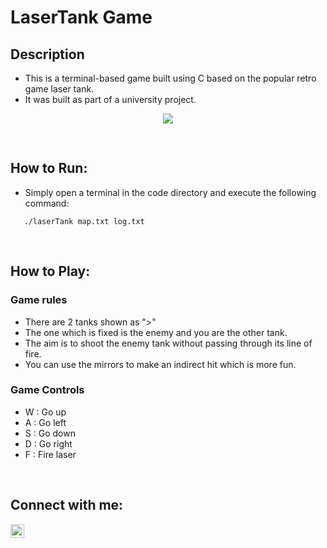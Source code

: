 # LaserTank Game

## Description
- This is a terminal-based game built using C based on the popular retro game laser tank.
- It was built as part of a university project.

<div align="center">
    <img src="https://i.imgur.com/ATP6YyK.png">
    <span style="display:table-cell;height:30px;"></span>
</div>

## How to Run:
- Simply open a terminal in the code directory and execute the following command:
````
   ./laserTank map.txt log.txt
````

<br/>

## How to Play:
### Game rules
- There are 2 tanks shown as ">"
- The one which is fixed is the enemy and you are the other tank.
- The aim is to shoot the enemy tank without passing through its line of fire.
- You can use the mirrors to make an indirect hit which is more fun.

### Game Controls
- W :  Go up
- A :  Go left
- S : Go down
- D : Go right
- F : Fire laser



<br/>



## Connect with me:
[<img align="left" alt="LinkedIn.com" width="22px" src="https://i.imgur.com/FDQIUtd.jpg" style="padding-right:10px;"/>][website]

[website]: https://www.linkedin.com/in/amaan-seetal/
